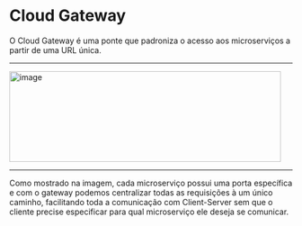 # Cloud Gateway

O Cloud Gateway é uma ponte que padroniza o acesso aos microserviços a partir de uma URL única.
<hr/>
<img width="483" height="161" alt="image" src="https://github.com/user-attachments/assets/39ad5396-662e-43e3-ae20-2ab1cd1f86f1" />
<hr/>

Como mostrado na imagem, cada microserviço possui uma porta específica e com o gateway podemos centralizar todas as requisições à um único caminho,
facilitando toda a comunicação com Client-Server sem que o cliente precise especificar para qual microserviço ele deseja se comunicar.
